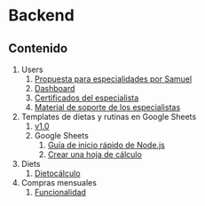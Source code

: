 # Backend

## Contenido

1. Users
   1. [Propuesta para especialidades por Samuel](./2.1.%20Users/propuestaParaEspecialidadesPorSamuel.md)
   2. [Dashboard](./2.1.%20Users/dashboard.md)
   3. [Certificados del especialista](./2.1.%20Users/certificates.md)
   4. [Material de soporte de los especialistas](./2.1.%20Users/supportMaterial.md)
2. Templates de dietas y rutinas en Google Sheets
   1. [v1.0](https://drive.google.com/drive/folders/1k8ewAPPuL3iLdtA_D-K657mLd6s_fZ8F?hl=es)
   2. Google Sheets
      1. [Guía de inicio rápido de Node.js](https://developers.google.com/sheets/api/quickstart/nodejs?hl=es_419)
      2. [Crear una hoja de cálculo](https://developers.google.com/sheets/api/guides/create?hl=es_419)
3. Diets
   1. [Dietocálculo](./2.2.%20Diets/dietCalculation.md)
4. Compras mensuales
   1. [Funcionalidad](./2.3.ComprasMensuales/funcionalidadCompraMensual.md)